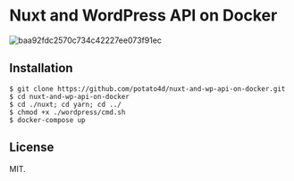 # Nuxt and WordPress API on Docker

![baa92fdc2570c734c42227ee073f91ec](https://user-images.githubusercontent.com/6993514/34953928-cb8f596a-fa61-11e7-80b8-916501e438e9.gif)

## Installation

```
$ git clone https://github.com/potato4d/nuxt-and-wp-api-on-docker.git
$ cd nuxt-and-wp-api-on-docker
$ cd ./nuxt; cd yarn; cd ../
$ chmod +x ./wordpress/cmd.sh
$ docker-compose up
```

## License

MIT.
